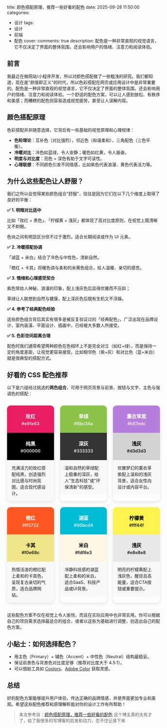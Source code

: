 title: 颜色搭配原理，推荐一些好看的配色
date: 2025-09-28 11:50:00
categories: 
  - 设计
tags:
  - 设计
  - 前端
  - 配色
cover: 
comments: true
description: 配色是一种非常直观的视觉语言，它不仅决定了界面的整体氛围，还会影响用户的情绪、注意力和阅读体验。

## 前言

我最近在做网站/小程序开发，所以对颜色搭配做了一些粗浅的研究。我们都知道，现在是"颜值即正义"的时代，所以色彩搭配在网页或应用设计中是非常重要的。配色是一种非常直观的视觉语言，它不仅决定了界面的整体氛围，还会影响用户的情绪、注意力和阅读体验。一个舒适的配色方案，可以让人感到放松、有秩序和美感；而糟糕的配色则容易造成视觉疲劳，甚至让人误解内容。

## 颜色搭配原理

色彩搭配并非随意选择，它背后有一些基础的视觉原理和心理规律：

* **色轮理论**：互补色（对比强烈），邻近色（和谐柔和），三角配色（三色平衡）。
* **冷暖对比**：冷色如蓝绿，令人安静；暖色如红黄，令人振奋。
* **明度与对比度**：亮色 + 深色有助于文字可读性。
* **心理联想**：不同颜色引发不同情感，比如紫色代表浪漫、黄色代表活力等。

## 为什么这些配色让人舒服？

我们之所以会觉得某些颜色组合"舒服"，往往是因为它们在以下几个维度上取得了良好的平衡：

**✅ 1. 明暗对比适中**

比如「玫红 + 黑色」、「柠檬黄 + 浅灰」都体现了高对比度原则，在视觉上既清晰又不刺眼。

色块之间有明显区分但不过于激烈，适合长期阅读或作为 UI 元素。

**✅ 2. 冷暖搭配协调**

「湖蓝 + 米白」结合了冷色与中性色，清新自然。

「橙红 + 卡其」将暖色调与柔和的米黄色组合，给人温暖、亲切的感觉。

**✅ 3. 情绪和心理感受契合**

紫色常给人神秘、浪漫的印象，配上浅灰色后显得优雅而不压抑；

草绿让人联想到自然与健康，配上深灰色后既有生机又不浮躁。

**✅ 4. 参考了经典配色经验**

这些颜色组合背后其实有很多是被反复验证过的「经典配色」，广泛出现在品牌设计、室内装潢、平面设计、插画中，已经被大多数人所接受。

**✅ 5. 色彩空间距离合理**

配色时我们通常希望两种颜色在色相环上不是完全对立（如红+绿），而是保持一定的角度差距，让视觉更容易接受。比如相邻色（紫+灰）和对比色（蓝+米白）就是很典型的搭配方式。

## 好看的 CSS 配色推荐

以下是六组经过挑选的**两色组合**，可用于网页背景与前景、按钮与文字、主色与强调色的搭配：

<style>
.color-grid {
  display: grid;
  grid-template-columns: repeat(3, 1fr);
  gap: 20px;
  margin: 30px 0;
}

.color-card {
  border-radius: 12px;
  overflow: hidden;
  box-shadow: 0 4px 12px rgba(0,0,0,0.1);
  transition: transform 0.3s ease;
}

.color-card:hover {
  transform: translateY(-5px);
}

.color-pair {
  display: flex;
  flex-direction: column;
  height: 180px;
}

.color-block {
  flex: 1;
  display: flex;
  justify-content: center;
  align-items: center;
  padding: 15px;
  font-weight: bold;
  text-align: center;
}

.color-name {
  font-size: 16px;
  margin-bottom: 4px;
}

.color-hex {
  font-size: 14px;
  opacity: 0.8;
}

.color-desc {
  padding: 15px;
  background: #f8f8f8;
  font-size: 14px;
  line-height: 1.5;
}
</style>

<div class="color-grid">
  <!-- 玫红 + 纯黑 -->
  <div class="color-card">
    <div class="color-pair">
      <div class="color-block" style="background-color: #e91e63; color: white;">
        <div>
          <div class="color-name">玫红</div>
          <div class="color-hex">#e91e63</div>
        </div>
      </div>
      <div class="color-block" style="background-color: #000000; color: white;">
        <div>
          <div class="color-name">纯黑</div>
          <div class="color-hex">#000000</div>
        </div>
      </div>
    </div>
    <div class="color-desc">
      充满活力的玫红搭配纯黑，创造强烈对比感与时尚氛围，适合现代感设计。
    </div>
  </div>
  
  <!-- 草绿 + 深灰 -->
  <div class="color-card">
    <div class="color-pair">
      <div class="color-block" style="background-color: #8bc34a; color: white;">
        <div>
          <div class="color-name">草绿</div>
          <div class="color-hex">#8bc34a</div>
        </div>
      </div>
      <div class="color-block" style="background-color: #333333; color: white;">
        <div>
          <div class="color-name">深灰</div>
          <div class="color-hex">#333333</div>
        </div>
      </div>
    </div>
    <div class="color-desc">
      温和自然的草绿配上稳重的深灰，给人"生态科技"或"环保清新"的感受。
    </div>
  </div>
  
  <!-- 薰衣草紫 + 浅灰 -->
  <div class="color-card">
    <div class="color-pair">
      <div class="color-block" style="background-color: #b57edc; color: white;">
        <div>
          <div class="color-name">薰衣草紫</div>
          <div class="color-hex">#b57edc</div>
        </div>
      </div>
      <div class="color-block" style="background-color: #d3d3d3; color: black;">
        <div>
          <div class="color-name">浅灰</div>
          <div class="color-hex">#d3d3d3</div>
        </div>
      </div>
    </div>
    <div class="color-desc">
      优雅梦幻的薰衣草紫配上温和的浅灰背景，适合女性向设计或内容平台。
    </div>
  </div>
  
  <!-- 橙红 + 卡其 -->
  <div class="color-card">
    <div class="color-pair">
      <div class="color-block" style="background-color: #ff5722; color: white;">
        <div>
          <div class="color-name">橙红</div>
          <div class="color-hex">#ff5722</div>
        </div>
      </div>
      <div class="color-block" style="background-color: #f0e68c; color: black;">
        <div>
          <div class="color-name">卡其</div>
          <div class="color-hex">#f0e68c</div>
        </div>
      </div>
    </div>
    <div class="color-desc">
      热情活泼的橙红配上柔和的卡其色，呈现复古亲切的气质，适合品牌网站。
    </div>
  </div>
  
  <!-- 湖蓝 + 米白 -->
  <div class="color-card">
    <div class="color-pair">
      <div class="color-block" style="background-color: #00bcd4; color: white;">
        <div>
          <div class="color-name">湖蓝</div>
          <div class="color-hex">#00bcd4</div>
        </div>
      </div>
      <div class="color-block" style="background-color: #fdf6e3; color: black;">
        <div>
          <div class="color-name">米白</div>
          <div class="color-hex">#fdf6e3</div>
        </div>
      </div>
    </div>
    <div class="color-desc">
      冷静科技感的湖蓝配上柔和的米白，适合SaaS、科技产品或UI背景。
    </div>
  </div>
  
  <!-- 柠檬黄 + 浅灰 -->
  <div class="color-card">
    <div class="color-pair">
      <div class="color-block" style="background-color: #fff44f; color: black;">
        <div>
          <div class="color-name">柠檬黄</div>
          <div class="color-hex">#fff44f</div>
        </div>
      </div>
      <div class="color-block" style="background-color: #e8e8e8; color: black;">
        <div>
          <div class="color-name">浅灰</div>
          <div class="color-hex">#e8e8e8</div>
        </div>
      </div>
    </div>
    <div class="color-desc">
      明亮的柠檬黄配上浅灰色，醒目且高能量，适合CTA按钮或重要提示。
    </div>
  </div>
</div>

这些配色方案不仅在视觉上令人愉悦，而且在实际应用中也非常实用。你可以根据自己的项目需求选择最适合的组合，或者以这些为基础进行调整，创造出自己的配色方案。

## 小贴士：如何选择配色？

* 用主色（Primary）+ 辅色（Accent）+ 中性色（Neutral）结构最稳妥。
* 保证前景色与背景色对比度足够（推荐对比度大于 4.5:1）。
* 可以借助工具如 [Coolors](https://coolors.co)、[Adobe Color](https://color.adobe.com/) 获取灵感。

## 总结

好的配色方案能够提升用户体验，传达正确的品牌情感，并使界面更加专业和美观。希望这些配色推荐和原理解析能对你的设计工作有所帮助！

> 本文参考自：[颜色搭配原理，推荐一些好看的配色](https://luhuadong.com/blog/color-matching-principles)
> 这个博主真的太有才了，给了我很多的写博客的启发和动力，忍不住记录下来
